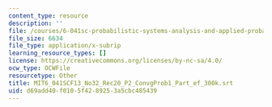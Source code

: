 ```yaml
---
content_type: resource
description: ''
file: /courses/6-041sc-probabilistic-systems-analysis-and-applied-probability-fall-2013/d69add40f0105f4289253a5cbc485439_MIT6_041SCF13_No32_Rec20_P2_ConvgProb1_Part_ef_300k.vtt
file_size: 6634
file_type: application/x-subrip
learning_resource_types: []
license: https://creativecommons.org/licenses/by-nc-sa/4.0/
ocw_type: OCWFile
resourcetype: Other
title: MIT6_041SCF13_No32_Rec20_P2_ConvgProb1_Part_ef_300k.srt
uid: d69add40-f010-5f42-8925-3a5cbc485439
---
```

